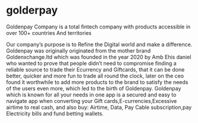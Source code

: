 # golderpay


Goldenpay Company is a total fintech company with products accessible in over 100+ countries And territories

Our company’s purpose is to Refine the Digital world and make a difference. Goldenpay was originally originated from the mother brand Goldenxchange.ltd which was founded in the year 2020 by Amb Ehis daniel who wanted to prove that people didn’t need to compromise finding a reliable source to trade their Ecurrency and Giftcards, that it can be done better, quicker and more fun to trade all round the clock, later on the ceo found it worthwhile to add more products to the brand to satisfy the needs of the users even more, which led to the birth of Goldenpay.
Goldenpay which is known for all your needs in one app is a secured and easy to navigate app when converting your Gift cards,E-currencies,Excessive airtime to real cash, and also buy: Airtime, Data, Pay Cable subscription,pay Electricity bills and fund betting wallets.
